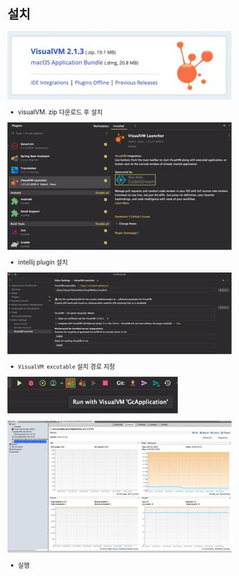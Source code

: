 # 설치

![](<../../../.gitbook/assets/image (15) (1).png>)

* visualVM. zip 다운로드 후 설치

![](<../../../.gitbook/assets/image (3) (1) (1).png>)

* intellij plugin 설치&#x20;

![](<../../../.gitbook/assets/image (2) (2).png>)

* `VisualVM excutable` 설치 경로 지정&#x20;

![](<../../../.gitbook/assets/image (10) (1) (1).png>)

![](<../../../.gitbook/assets/image (1) (1) (1).png>)

* 실행&#x20;
